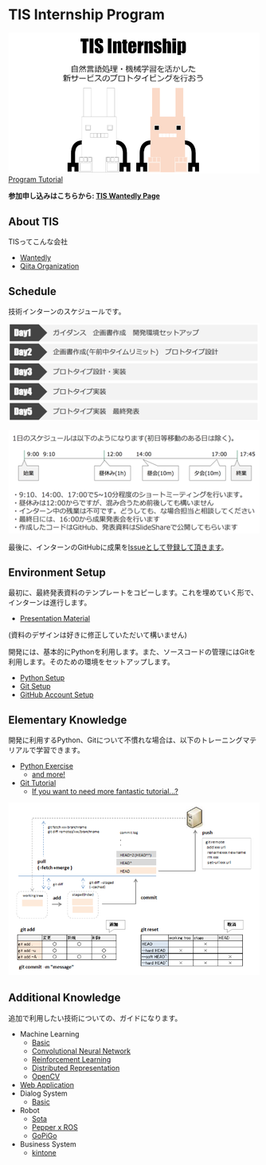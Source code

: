 # TIS Internship Program

![TISInternship.png](./images/TISInternship.png)
[Program Tutorial](https://docs.google.com/presentation/d/1Us7osvZ7Q8Axx3fMVzzsHn3ASmV2pOcCVR5eckx-rEc/edit?usp=sharing)

**参加申し込みはこちらから: [TIS Wantedly Page](https://www.wantedly.com/companies/tis)**

## About TIS

TISってこんな会社

* [Wantedly](https://www.wantedly.com/companies/tis)
* [Qiita Organization](http://qiita.com/organizations/tis/activities)

## Schedule

技術インターンのスケジュールです。

![flow.PNG](./images/flow.PNG)

![daily_schedule.PNG](./images/daily_schedule.PNG)

最後に、インターンのGitHubに成果を[Issueとして登録して頂きます](https://github.com/tech-sketch/tis_internship/issues)。

## Environment Setup

最初に、最終発表資料のテンプレートをコピーします。これを埋めていく形で、インターンは進行します。

* [Presentation Material](https://docs.google.com/presentation/d/14eGoUcWjr9JkcgVFv14PI8xXpjvtkCS2VMJWU9_fYSk/edit?usp=sharing)

(資料のデザインは好きに修正していただいて構いません)

開発には、基本的にPythonを利用します。また、ソースコードの管理にはGitを利用します。そのための環境をセットアップします。

* [Python Setup](http://qiita.com/icoxfog417/items/950b8af9100b64c0d8f9)
* [Git Setup](https://git-scm.com/downloads)
* [GitHub Account Setup](https://github.com/)

## Elementary Knowledge

開発に利用するPython、Gitについて不慣れな場合は、以下のトレーニングマテリアルで学習できます。

* [Python Exercise](https://github.com/icoxfog417/python_exercises)
  * [and more!](http://qiita.com/icoxfog417/items/3a5d1d31632a7225f92a#_reference-2cbe716b9e4b8408c088)
* [Git Tutorial](http://qiita.com/icoxfog417/items/617094c6f9018149f41f)
  * [If you want to need more fantastic tutorial...?](http://unit8.net/gq/)

![git.PNG](./images/git.PNG)

## Additional Knowledge

追加で利用したい技術についての、ガイドになります。

* Machine Learning
  * [Basic](https://github.com/icoxfog417/baby_steps_of_machine_learning)
  * [Convolutional Neural Network](http://qiita.com/icoxfog417/items/5aa1b3f87bb294f84bac)
  * [Reinforcement Learning](https://github.com/icoxfog417/techcircle_openai_handson)
  * [Distributed Representation](https://github.com/icoxfog417/fastTextJapaneseTutorial)
  * [OpenCV](http://qiita.com/icoxfog417/items/53e61496ad980c41a08e)
* [Web Application](https://www.slideshare.net/takahirokubo7792/web-application-tutorial)
* Dialog System 
  * [Basic](http://qiita.com/Hironsan/items/0373339388f460cebb08)
* Robot
  * [Sota](http://qiita.com/ykoga/items/755637e4af0491c56e89)
  * [Pepper x ROS](http://qiita.com/ykoga/items/1ffe02c9cd4af42e4200#%E5%8F%82%E8%80%83)
  * [GoPiGo](https://codezine.jp/article/detail/9829)
* Business System
  * [kintone](http://qiita.com/Hironsan/items/a81eef912881b1051de5)


